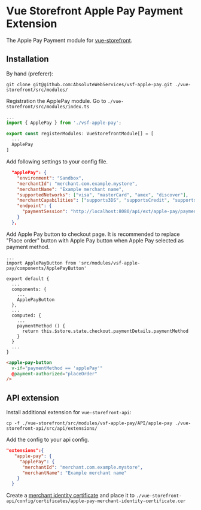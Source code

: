 # Vue Storefront Apple Pay Payment Extension

The Apple Pay Payment module for [vue-storefront](https://github.com/DivanteLtd/vue-storefront).

## Installation

By hand (preferer):

```shell
git clone git@github.com:AbsoluteWebServices/vsf-apple-pay.git ./vue-storefront/src/modules/
```

Registration the ApplePay module. Go to `./vue-storefront/src/modules/index.ts`

```js
...
import { ApplePay } from './vsf-apple-pay';

export const registerModules: VueStorefrontModule[] = [
  ...
  ApplePay
]
```

Add following settings to your config file.

```json
  "applePay": {
    "environment": "Sandbox",
    "merchantId": "merchant.com.example.mystore",
    "merchantName": "Example merchant name",
    "supportedNetworks": ["visa", "masterCard", "amex", "discover"],
    "merchantCapabilities": ["supports3DS", "supportsCredit", "supportsDebit", "supportsEMV"],
    "endpoint": {
      "paymentSession": "http://localhost:8080/api/ext/apple-pay/paymentSession"
    }
  },
```

Add Apple Pay button to checkout page. It is recommended to replace "Place order" button with Apple Pay button when Apple Pay selected as payment method. 

```
...
import ApplePayButton from 'src/modules/vsf-apple-pay/components/ApplePayButton'

export default {
  ...
  components: {
    ...
    ApplePayButton
  },
  ...
  computed: {
    ...
    paymentMethod () {
      return this.$store.state.checkout.paymentDetails.paymentMethod
    }
  }
  ...
}
```

```html
<apple-pay-button
  v-if="paymentMethod == 'applePay'"
  @payment-authorized="placeOrder"
/>
```

## API extension

Install additional extension for `vue-storefront-api`:

```shell
cp -f ./vue-storefront/src/modules/vsf-apple-pay/API/apple-pay ./vue-storefront-api/src/api/extensions/
```

Add the config to your api config.

```json
"extensions":{
   "apple-pay": {
     "applePay": {
      "merchantId": "merchant.com.example.mystore",
      "merchantName": "Example merchant name"
    }
  }
```

Create a [merchant identity certificate](https://help.apple.com/developer-account/#/dev1731126fb?sub=dev17ad0bdc0) and place it to `./vue-storefront-api/config/certificates/apple-pay-merchant-identity-certificate.cer`